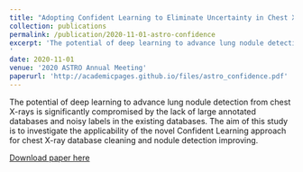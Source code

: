 ```yaml
---
title: "Adopting Confident Learning to Eliminate Uncertainty in Chest X-ray Images for Lung Nodules Prediction"
collection: publications
permalink: /publication/2020-11-01-astro-confidence
excerpt: 'The potential of deep learning to advance lung nodule detection from chest X-rays is significantly compromised by the lack of large annotated databases and noisy labels in the existing databases. The aim of this study is to investigate the applicability of the novel Confident Learning approach for chest X-ray database cleaning and nodule detection improving.
'
date: 2020-11-01
venue: '2020 ASTRO Annual Meeting'
paperurl: 'http://academicpages.github.io/files/astro_confidence.pdf'
---
```


The potential of deep learning to advance lung nodule detection from chest X-rays is significantly compromised by the lack of large annotated databases and noisy labels in the existing databases. The aim of this study is to investigate the applicability of the novel Confident Learning approach for chest X-ray database cleaning and nodule detection improving.

[Download paper here](http://academicpages.github.io/files/astro_confidence.pdf)

